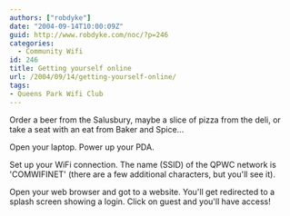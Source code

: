 ```yaml
---
authors: ["robdyke"]
date: "2004-09-14T10:00:09Z"
guid: http://www.robdyke.com/noc/?p=246
categories:
  - Community Wifi
id: 246
title: Getting yourself online
url: /2004/09/14/getting-yourself-online/
tags:
- Queens Park Wifi Club
---
```

Order a beer from the Salusbury, maybe a slice of pizza from the deli, or take a seat with an eat from Baker and Spice...

Open your laptop. Power up your PDA.

Set up your WiFi connection. The name (SSID) of the QPWC network is 'COMWIFINET' (there are a few additional characters, but you'll see it).

Open your web browser and got to a website. You'll get redirected to a splash screen showing a login. Click on guest and you'll have access!